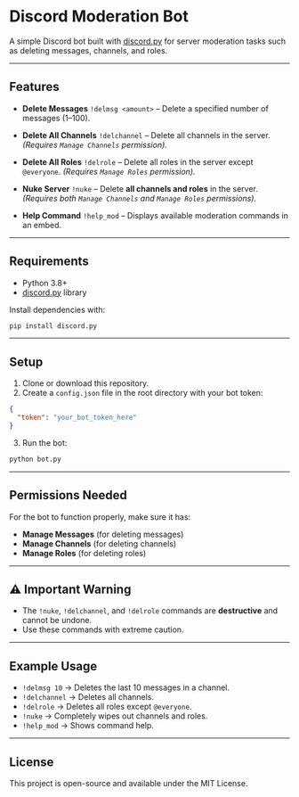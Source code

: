 # Discord Moderation Bot

A simple Discord bot built with [discord.py](https://discordpy.readthedocs.io/) for server moderation tasks such as deleting messages, channels, and roles.

---

## Features

* **Delete Messages**
  `!delmsg <amount>` – Delete a specified number of messages (1–100).

* **Delete All Channels**
  `!delchannel` – Delete all channels in the server. *(Requires `Manage Channels` permission).*

* **Delete All Roles**
  `!delrole` – Delete all roles in the server except `@everyone`. *(Requires `Manage Roles` permission).*

* **Nuke Server**
  `!nuke` – Delete **all channels and roles** in the server. *(Requires both `Manage Channels` and `Manage Roles` permissions).*

* **Help Command**
  `!help_mod` – Displays available moderation commands in an embed.

---

## Requirements

* Python 3.8+
* [discord.py](https://pypi.org/project/discord.py/) library

Install dependencies with:

```bash
pip install discord.py
```

---

## Setup

1. Clone or download this repository.
2. Create a `config.json` file in the root directory with your bot token:

```json
{
  "token": "your_bot_token_here"
}
```

3. Run the bot:

```bash
python bot.py
```

---

## Permissions Needed

For the bot to function properly, make sure it has:

* **Manage Messages** (for deleting messages)
* **Manage Channels** (for deleting channels)
* **Manage Roles** (for deleting roles)

---

## ⚠️ Important Warning

* The `!nuke`, `!delchannel`, and `!delrole` commands are **destructive** and cannot be undone.
* Use these commands with extreme caution.

---

## Example Usage

* `!delmsg 10` → Deletes the last 10 messages in a channel.
* `!delchannel` → Deletes all channels.
* `!delrole` → Deletes all roles except `@everyone`.
* `!nuke` → Completely wipes out channels and roles.
* `!help_mod` → Shows command help.

---

## License

This project is open-source and available under the MIT License.
